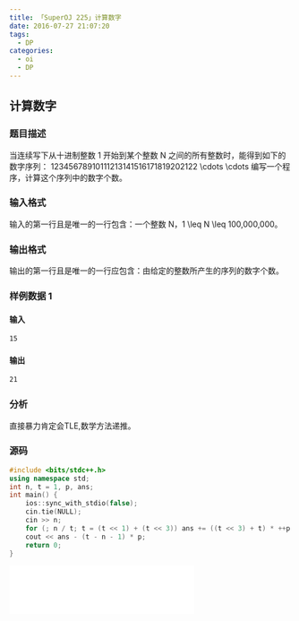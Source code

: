 ```yaml
---
title: 「SuperOJ 225」计算数字
date: 2016-07-27 21:07:20
tags:
  - DP
categories: 
  - oi
  - DP
---
```

## 计算数字
### 题目描述
当连续写下从十进制整数 1 开始到某个整数 N 之间的所有整数时，能得到如下的数字序列：
   12345678910111213141516171819202122 \cdots  \cdots 
编写一个程序，计算这个序列中的数字个数。
### 输入格式
输入的第一行且是唯一的一行包含：一个整数 N，1 \leq N \leq 100,000,000。
### 输出格式
输出的第一行且是唯一的一行应包含：由给定的整数所产生的序列的数字个数。
<!-- more -->
### 样例数据 1
#### 输入
``` bash
15
```
#### 输出
``` bash
21
```
### 分析
直接暴力肯定会TLE,数学方法递推。
### 源码
``` cpp
#include <bits/stdc++.h>
using namespace std;
int n, t = 1, p, ans;
int main() {
    ios::sync_with_stdio(false);
    cin.tie(NULL);
    cin >> n;
    for (; n / t; t = (t << 1) + (t << 3)) ans += ((t << 3) + t) * ++p;
    cout << ans - (t - n - 1) * p;
    return 0;
}
```
<iframe frameborder="no" border="0" marginwidth="0" marginheight="0" width=330 height=86 src="//music.163.com/outchain/player?type=2&id=869390&auto=1&height=66"></iframe>